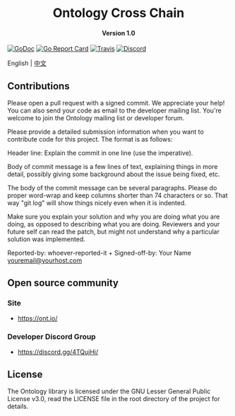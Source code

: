<h1 align="center">Ontology Cross Chain </h1>
<h4 align="center">Version 1.0 </h4>

[![GoDoc](https://godoc.org/github.com/ontio/ontology?status.svg)](https://godoc.org/github.com/ontio/ontology)
[![Go Report Card](https://goreportcard.com/badge/github.com/ontio/ontology)](https://goreportcard.com/report/github.com/ontio/ontology)
[![Travis](https://travis-ci.org/ontio/ontology.svg?branch=master)](https://travis-ci.org/ontio/ontology)
[![Discord](https://img.shields.io/discord/102860784329052160.svg)](https://discord.gg/gDkuCAq)

English | [中文](README_CN.md)

## Contributions

Please open a pull request with a signed commit. We appreciate your help! You can also send your code as email to the developer mailing list. You're welcome to join the Ontology mailing list or developer forum.

Please provide a detailed submission information when you want to contribute code for this project. The format is as follows:

Header line: Explain the commit in one line (use the imperative).

Body of commit message is a few lines of text, explaining things in more detail, possibly giving some background about the issue being fixed, etc.

The body of the commit message can be several paragraphs. Please do proper word-wrap and keep columns shorter than 74 characters or so. That way "git log" will show things  nicely even when it is indented.

Make sure you explain your solution and why you are doing what you are doing, as opposed to describing what you are doing. Reviewers and your future self can read the patch, but might not understand why a particular solution was implemented.

Reported-by: whoever-reported-it +
Signed-off-by: Your Name [youremail@yourhost.com](mailto:youremail@yourhost.com)

## Open source community
### Site

- <https://ont.io/>

### Developer Discord Group

- <https://discord.gg/4TQujHj/>

## License

The Ontology library is licensed under the GNU Lesser General Public License v3.0, read the LICENSE file in the root directory of the project for details.
